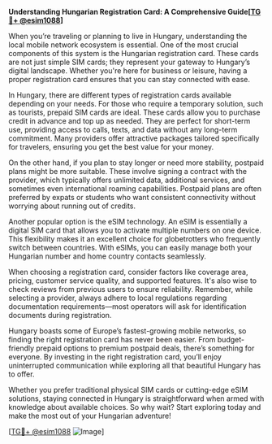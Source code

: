 **Understanding Hungarian Registration Card: A Comprehensive Guide[[TG💪+ @esim1088](https://t.me/s/esim1088)]**

When you’re traveling or planning to live in Hungary, understanding the local mobile network ecosystem is essential. One of the most crucial components of this system is the Hungarian registration card. These cards are not just simple SIM cards; they represent your gateway to Hungary’s digital landscape. Whether you're here for business or leisure, having a proper registration card ensures that you can stay connected with ease.

In Hungary, there are different types of registration cards available depending on your needs. For those who require a temporary solution, such as tourists, prepaid SIM cards are ideal. These cards allow you to purchase credit in advance and top up as needed. They are perfect for short-term use, providing access to calls, texts, and data without any long-term commitment. Many providers offer attractive packages tailored specifically for travelers, ensuring you get the best value for your money.

On the other hand, if you plan to stay longer or need more stability, postpaid plans might be more suitable. These involve signing a contract with the provider, which typically offers unlimited data, additional services, and sometimes even international roaming capabilities. Postpaid plans are often preferred by expats or students who want consistent connectivity without worrying about running out of credits.

Another popular option is the eSIM technology. An eSIM is essentially a digital SIM card that allows you to activate multiple numbers on one device. This flexibility makes it an excellent choice for globetrotters who frequently switch between countries. With eSIMs, you can easily manage both your Hungarian number and home country contacts seamlessly.

When choosing a registration card, consider factors like coverage area, pricing, customer service quality, and supported features. It's also wise to check reviews from previous users to ensure reliability. Remember, while selecting a provider, always adhere to local regulations regarding documentation requirements—most operators will ask for identification documents during registration.

Hungary boasts some of Europe’s fastest-growing mobile networks, so finding the right registration card has never been easier. From budget-friendly prepaid options to premium postpaid deals, there’s something for everyone. By investing in the right registration card, you’ll enjoy uninterrupted communication while exploring all that beautiful Hungary has to offer.

Whether you prefer traditional physical SIM cards or cutting-edge eSIM solutions, staying connected in Hungary is straightforward when armed with knowledge about available choices. So why wait? Start exploring today and make the most out of your Hungarian adventure!

[[TG💪+ @esim1088](https://t.me/s/esim1088) ![Image](https://i.postimg.cc/Y0z9fWf4/image.png)]
